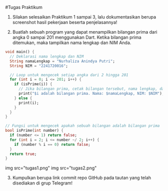 #Tugas Praktikum
1. Silakan selesaikan Praktikum 1 sampai 3, lalu dokumentasikan berupa screenshot hasil pekerjaan beserta penjelasannya!

2. Buatlah sebuah program yang dapat menampilkan bilangan prima dari angka 0 sampai 201 menggunakan Dart. Ketika bilangan prima ditemukan, maka tampilkan nama lengkap dan NIM Anda.

```dart
void main() {
  // Deklarasi nama lengkap dan NIM
  String namaLengkap = "Nurhaliza Anindya Putri";
  String NIM = "2241720016";

  // Loop untuk mengecek setiap angka dari 2 hingga 201
  for (int i = 0; i <= 201; i++) {
    if (isPrime(i)) {
      // Jika bilangan prima, cetak bilangan tersebut, nama lengkap, dan NIM
      print("$i adalah bilangan prima. Nama: $namaLengkap, NIM: $NIM");
    } else {
      print(i);
    }
  }
}

// Fungsi untuk mengecek apakah sebuah bilangan adalah bilangan prima
bool isPrime(int number) {
  if (number <= 1) return false;
  for (int i = 2; i <= number ~/ 2; i++) {
    if (number % i == 0) return false;
  }
  return true;
}
```

img src="tugas1.png"
img src="tugas2.png"

3. Kumpulkan berupa link commit repo GitHub pada tautan yang telah disediakan di grup Telegram!

